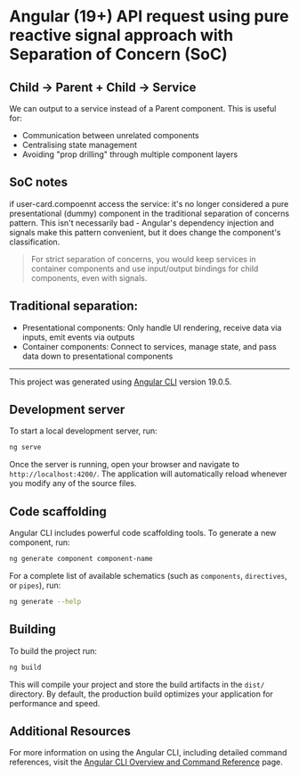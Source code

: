 # Angular (19+) API request using pure reactive signal approach with Separation of Concern (SoC)

## Child -> Parent + Child -> Service

We can output to a service instead of a Parent component. This is useful for:
- Communication between unrelated components
- Centralising state management
- Avoiding "prop drilling" through multiple component layers


## SoC notes
if user-card.compoennt access the service: it's no longer considered a pure presentational (dummy) component in the traditional separation of concerns pattern.  This isn't necessarily bad - Angular's dependency injection and signals make this pattern convenient, but it does change the component's classification.

> For strict separation of concerns, you would keep services in container components and use input/output bindings for child components, even with signals.

## Traditional separation:
- Presentational components: Only handle UI rendering, receive data via inputs, emit events via outputs
- Container components: Connect to services, manage state, and pass data down to presentational components

---

This project was generated using [Angular CLI](https://github.com/angular/angular-cli) version 19.0.5.

## Development server

To start a local development server, run:

```bash
ng serve
```

Once the server is running, open your browser and navigate to `http://localhost:4200/`. The application will automatically reload whenever you modify any of the source files.

## Code scaffolding

Angular CLI includes powerful code scaffolding tools. To generate a new component, run:

```bash
ng generate component component-name
```

For a complete list of available schematics (such as `components`, `directives`, or `pipes`), run:

```bash
ng generate --help
```

## Building

To build the project run:

```bash
ng build
```

This will compile your project and store the build artifacts in the `dist/` directory. By default, the production build optimizes your application for performance and speed.

## Additional Resources

For more information on using the Angular CLI, including detailed command references, visit the [Angular CLI Overview and Command Reference](https://angular.dev/tools/cli) page.

